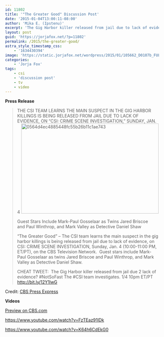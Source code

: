 ```yaml
---
id: 11802
title: '"The Greater Good" Discussion Post'
date: '2015-01-04T13:00:11-08:00'
author: 'Mika E. (Ipstenu)'
excerpt: 'The Gig Harbor killer released from jail due to lack of evidence? Not so fast! Watch an all new CSI tonight on CBS.'
layout: post
guid: 'https://jorjafox.net/?p=11802'
permalink: /2015/the-greater-good/
astra_style_timestamp_css:
    - '1634430394'
image: 'https://static.jorjafox.net/wordpress/2015/01/105662_D0107b_FULL.jpg'
categories:
    - 'Jorja Fox'
tags:
    - csi
    - 'discussion post'
    - tv
    - video
---
```


**Press Release**

<blockquote>THE CSI TEAM LEARNS THE MAIN SUSPECT IN THE GIG HARBOR KILLINGS IS BEING RELEASED FROM JAIL DUE TO LACK OF EVIDENCE, ON “CSI: CRIME SCENE INVESTIGATION,” SUNDAY, JAN. 4

<img class="aligncenter size-full wp-image-11736" src="//static.jorjafox.net/wordpress/2014/12/0564d4ec4885448fc55b26b11c1ae7434.png" alt="0564d4ec4885448fc55b26b11c1ae743" width="450" height="294" />

Guest Stars Include Mark-Paul Gosselaar as Twins Jared Briscoe and Paul Winthrop, and Mark Valley as Detective Daniel Shaw

“The Greater Good” – The CSI team learns the main suspect in the gig harbor killings is being released from jail due to lack of evidence, on CSI: CRIME SCENE INVESTIGATION, Sunday, Jan. 4 (10:00-11:00 PM, ET/PT), on the CBS Television Network.  Guest stars include Mark-Paul Gosselaar as twins Jared Briscoe and Paul Winthrop, and Mark Valley as Detective Daniel Shaw.

CHEAT TWEET:  The Gig Harbor killer released from jail due 2 lack of evidence? #NotSoFast The #CSI team investigates. 1/4 10pm ET/PT http://bit.ly/12Y1lwG</blockquote>
Credit: <a href="http://www.cbspressexpress.com/cbs-entertainment/releases/view?id=41510">CBS Press Express</a>

**Videos**

<a href="http://www.cbs.com/shows/csi/video/66381025-114F-D2B2-A101-84E46E324DC6/csi-the-greater-good-preview-/">Preview on CBS.com</a>

https://www.youtube.com/watch?v=FzTEaz91IDk

https://www.youtube.com/watch?v=K64h6CdEkG0
